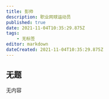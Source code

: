 ```yaml
---
title: 彭帅
description: 职业网球运动员
published: true
date: 2021-11-04T10:35:29.875Z
tags:
    - 无标签
editor: markdown
dateCreated: 2021-11-04T10:35:29.875Z
---
```


## 无题

无内容
